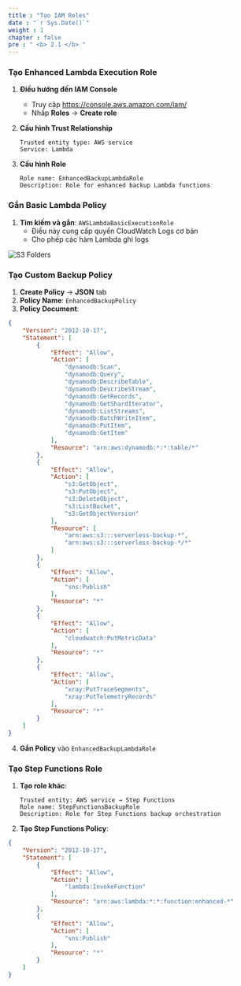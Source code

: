 ```yaml
---
title : "Tạo IAM Roles"
date : "`r Sys.Date()`"
weight : 1
chapter : false
pre : " <b> 2.1 </b> "
---
```



### Tạo Enhanced Lambda Execution Role

1. **Điều hướng đến IAM Console**
   - Truy cập https://console.aws.amazon.com/iam/
   - Nhấp **Roles** → **Create role**

2. **Cấu hình Trust Relationship**
   ```
   Trusted entity type: AWS service
   Service: Lambda
   ```

3. **Cấu hình Role**
   ```
   Role name: EnhancedBackupLambdaRole
   Description: Role for enhanced backup Lambda functions
   ```

### Gắn Basic Lambda Policy

1. **Tìm kiếm và gắn**: `AWSLambdaBasicExecutionRole`
   - Điều này cung cấp quyền CloudWatch Logs cơ bản
   - Cho phép các hàm Lambda ghi logs

![S3 Folders](/FCJ-Workshop/images/2.prerequisite/IAM1.png)

### Tạo Custom Backup Policy

1. **Create Policy** → **JSON** tab
2. **Policy Name**: `EnhancedBackupPolicy`
3. **Policy Document**:

```json
{
    "Version": "2012-10-17",
    "Statement": [
        {
            "Effect": "Allow",
            "Action": [
                "dynamodb:Scan",
                "dynamodb:Query",
                "dynamodb:DescribeTable",
                "dynamodb:DescribeStream",
                "dynamodb:GetRecords",
                "dynamodb:GetShardIterator",
                "dynamodb:ListStreams",
                "dynamodb:BatchWriteItem",
                "dynamodb:PutItem",
                "dynamodb:GetItem"
            ],
            "Resource": "arn:aws:dynamodb:*:*:table/*"
        },
        {
            "Effect": "Allow",
            "Action": [
                "s3:GetObject",
                "s3:PutObject",
                "s3:DeleteObject",
                "s3:ListBucket",
                "s3:GetObjectVersion"
            ],
            "Resource": [
                "arn:aws:s3:::serverless-backup-*",
                "arn:aws:s3:::serverless-backup-*/*"
            ]
        },
        {
            "Effect": "Allow",
            "Action": [
                "sns:Publish"
            ],
            "Resource": "*"
        },
        {
            "Effect": "Allow",
            "Action": [
                "cloudwatch:PutMetricData"
            ],
            "Resource": "*"
        },
        {
            "Effect": "Allow",
            "Action": [
                "xray:PutTraceSegments",
                "xray:PutTelemetryRecords"
            ],
            "Resource": "*"
        }
    ]
}
```

4. **Gắn Policy** vào `EnhancedBackupLambdaRole`

### Tạo Step Functions Role

1. **Tạo role khác**:
   ```
   Trusted entity: AWS service → Step Functions
   Role name: StepFunctionsBackupRole
   Description: Role for Step Functions backup orchestration
   ```

2. **Tạo Step Functions Policy**:
```json
{
    "Version": "2012-10-17",
    "Statement": [
        {
            "Effect": "Allow",
            "Action": [
                "lambda:InvokeFunction"
            ],
            "Resource": "arn:aws:lambda:*:*:function:enhanced-*"
        },
        {
            "Effect": "Allow",
            "Action": [
                "sns:Publish"
            ],
            "Resource": "*"
        }
    ]
}
```
